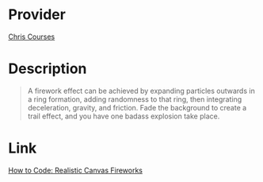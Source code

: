 # Provider

[Chris Courses](https://www.youtube.com/@ChrisCourses)

# Description

> A firework effect can be achieved by expanding particles outwards in a ring formation, adding randomness to that ring, then integrating deceleration, gravity, and friction. Fade the background to create a trail effect, and you have one badass explosion take place.

# Link

[How to Code: Realistic Canvas Fireworks ](https://youtu.be/R_CnWF3a_ks)

